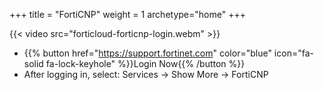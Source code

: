 +++
title = "FortiCNP"
weight = 1
archetype="home"
+++

{{< video src="forticloud-forticnp-login.webm" >}}

- {{% button href="https://support.fortinet.com" color="blue" icon="fa-solid fa-lock-keyhole" %}}Login Now{{% /button %}}
- After logging in, select: Services -> Show More -> FortiCNP
